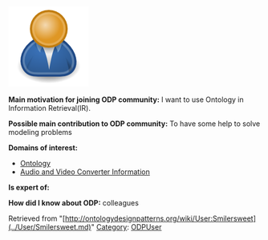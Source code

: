 [![Image:ODPUser.png](../images/a/a6/ODPUser.png)](../Image/ODPUser.png.md "Image:ODPUser.png")




  





__Main motivation for joining ODP community:__ I want to use Ontology in Information Retrieval(IR).


__Possible main contribution to ODP community:__ To have some help to solve modeling problems


__Domains of interest:__



* [Ontology](../Community/Ontology.md "Community:Ontology")
* [Audio and Video Converter Information](http://ontologydesignpatterns.org/wiki/index.php?title=Community:Audio_and_Video_Converter_Information&action=edit&redlink=1 "Community:Audio and Video Converter Information (not yet written)")


__Is expert of:__


  

__How did I know about ODP:__ colleagues






Retrieved from "[http://ontologydesignpatterns.org/wiki/User:Smilersweet](../User/Smilersweet.md)"
 [Category](http://ontologydesignpatterns.org/wiki/Special:Categories "Special:Categories"): [ODPUser](../Category/ODPUser.md "Category:ODPUser")